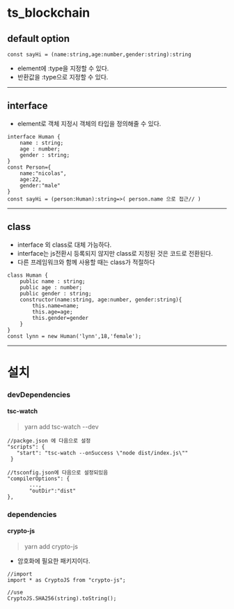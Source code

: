 # ts_blockchain

## default option

```
const sayHi = (name:string,age:number,gender:string):string
```

- element에 :type을 지정할 수 있다.
- 반환값을 :type으로 지정할 수 있다.

---
## interface
- element로 객체 지정시 객체의 타입을 정의해줄 수 있다.

```
interface Human {
    name : string;
    age : number;
    gender : string;
}
const Person={
    name:"nicolas",
    age:22,
    gender:"male"
}
const sayHi = (person:Human):string=>( person.name 으로 접근// )
```
---
## class
- interface 외 class로 대체 가능하다.
- interface는 js전환시 등록되지 않지만 class로 지정된 것은 코드로 전환된다.
- 다른 프레임워크와 함께 사용할 때는 class가 적절하다
```
class Human {
    public name : string;
    public age : number;
    public gender : string;
    constructor(name:string, age:number, gender:string){
        this.name=name;
        this.age=age;
        this.gender=gender
    }
}
const lynn = new Human('lynn',18,'female');
 ```
 ---
# 설치
### devDependencies
#### tsc-watch
>yarn add tsc-watch --dev 

 ```
//packge.json 에 다음으로 설정
"scripts": {
    "start": "tsc-watch --onSuccess \"node dist/index.js\""
  }

//tsconfig.json에 다음으로 설정되있음
"compilerOptions": {
        ...,
        "outDir":"dist"
},
 ```

### dependencies
#### crypto-js
>yarn add crypto-js
- 암호화에 필요한 패키지이다.
```
//import
import * as CryptoJS from "crypto-js";

//use
CryptoJS.SHA256(string).toString();
```